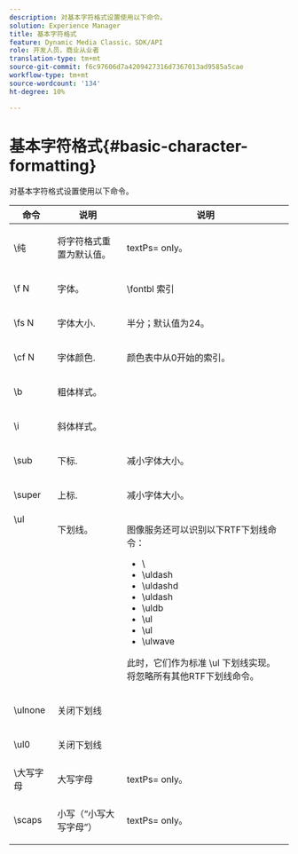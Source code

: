 ```yaml
---
description: 对基本字符格式设置使用以下命令。
solution: Experience Manager
title: 基本字符格式
feature: Dynamic Media Classic，SDK/API
role: 开发人员，商业从业者
translation-type: tm+mt
source-git-commit: f6c97606d7a4209427316d7367013ad9585a5cae
workflow-type: tm+mt
source-wordcount: '134'
ht-degree: 10%

---
```



# 基本字符格式{#basic-character-formatting}

对基本字符格式设置使用以下命令。

<table id="table_65415B84652F4E7497299AD90AE7C191"> 
 <thead> 
  <tr> 
   <th class="entry"> 命令 </th> 
   <th class="entry"> 说明 </th> 
   <th class="entry"> 说明 </th> 
  </tr> 
 </thead>
 <tbody> 
  <tr> 
   <td> <span class="codeph"> \纯 </span> </td> 
   <td> <p>将字符格式重置为默认值。 </p> </td> 
   <td> <p> <span class="codeph"> textPs=  </span> only。 </p> </td> 
  </tr> 
  <tr> 
   <td> <span class="codeph"> \f  <span class="varname"> N  </span> </span> </td> 
   <td> <p>字体。 </p> </td> 
   <td> <p> <span class="codeph"> \fontbl </span> 索引 </p> </td> 
  </tr> 
  <tr> 
   <td> <span class="codeph"> \fs  <span class="varname"> N  </span> </span> </td> 
   <td> <p>字体大小. </p> </td> 
   <td> <p>半分；默认值为24。 </p> </td> 
  </tr> 
  <tr> 
   <td> <span class="codeph"> \cf  <span class="varname"> N  </span> </span> </td> 
   <td> <p>字体颜色. </p> </td> 
   <td> <p>颜色表中从0开始的索引。 </p> </td> 
  </tr> 
  <tr> 
   <td> <span class="codeph"> \b </span> </td> 
   <td> <p>粗体样式。 </p> </td> 
   <td> <p> </p> </td> 
  </tr> 
  <tr> 
   <td> <span class="codeph"> \i </span> </td> 
   <td> <p>斜体样式。 </p> </td> 
   <td> <p> </p> </td> 
  </tr> 
  <tr> 
   <td> <span class="codeph"> \sub </span> </td> 
   <td> <p>下标. </p> </td> 
   <td> <p>减小字体大小。 </p> </td> 
  </tr> 
  <tr> 
   <td> <span class="codeph"> \super  </span> </td> 
   <td> <p>上标. </p> </td> 
   <td> <p>减小字体大小。 </p> </td> 
  </tr> 
  <tr valign="top"> 
   <td> <span class="codeph"> \ul  </span> </td> 
   <td> <p>下划线。 </p> </td> 
   <td> <p>图像服务还可以识别以下RTF下划线命令： </p> <p> 
     <ul id="ul_EF2077DD51F94E2E94D8F1FA661F95DE"> 
      <li id="li_F9382148CCCC4A6AB373DD96D28B71EE"> <span class="codeph"> \  </span> </li> 
      <li id="li_141276B2082E4AD0A8C7D3BDDADD6EE2"> <span class="codeph"> \uldash  </span> </li> 
      <li id="li_32CE2C69EEFE462FB21F49FF52A65B0B"> <span class="codeph"> \uldashd  </span> </li> 
      <li id="li_DCF3CD4F884845A5A6B84BDD8DB3A572"> <span class="codeph"> \uldash  </span> </li> 
      <li id="li_FDEF96CCE14D41BDB878AADCFF73068F"> <span class="codeph"> \uldb  </span> </li> 
      <li id="li_482CCC6F5D8544CCA69DF2A070097ABD"> <span class="codeph"> \ul  </span> </li> 
      <li id="li_F11C79A6640B4C0684CA5D9733E49F43"> <span class="codeph"> \ul  </span> </li> 
      <li id="li_84F94D17372B4C0494A9F8AEC951C556"> <span class="codeph"> \ulwave  </span> </li> 
     </ul> </p> <p>此时，它们作为标准<span class="codeph"> \ul </span>下划线实现。 将忽略所有其他RTF下划线命令。 </p> </td> 
  </tr> 
  <tr> 
   <td> <span class="codeph"> \ulnone  </span> </td> 
   <td> <p>关闭下划线 </p> </td> 
   <td> <p> </p> </td> 
  </tr> 
  <tr> 
   <td> <span class="codeph"> \ul0  </span> </td> 
   <td> <p>关闭下划线 </p> </td> 
   <td> <p> </p> </td> 
  </tr> 
  <tr> 
   <td> <span class="codeph"> \大写字母 </span> </td> 
   <td> <p>大写字母 </p> </td> 
   <td> <p> <span class="codeph"> textPs=  </span> only。 </p> </td> 
  </tr> 
  <tr> 
   <td> <span class="codeph"> \scaps  </span> </td> 
   <td> <p>小写（“小写大写字母”） </p> </td> 
   <td> <p> <span class="codeph"> textPs=  </span> only。 </p> </td> 
  </tr> 
 </tbody> 
</table>

